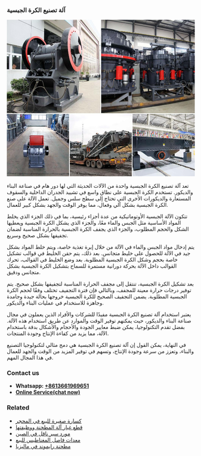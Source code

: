 <h3>آلة تصنيع الكرة الجبسية</h3><img src='1701746248.jpg' alt=''><p>تعد آلة تصنيع الكرة الجبسية واحدة من الآلات الحديثة التي لها دور هام في صناعة البناء والديكور. تستخدم الكرة الجبسية على نطاق واسع في تشييد الجدران الداخلية والسقوف المستعارة والديكورات الأخرى التي تحتاج إلى سطح سلس وجميل. تعمل الآلة على صنع الكرة الجبسية بشكل آلي وفعال، مما يوفر الوقت والجهد بشكل كبير للعمال.</p><p>تتكون الآلة الجبسية الأوتوماتيكية من عدة أجزاء رئيسية، بما في ذلك الجزء الذي يخلط المواد الأساسية مثل الجبس والماء معًا، والجزء الذي يشكل الكرة الجبسية ويعطيها الشكل والحجم المطلوب، والجزء الذي يجفف الكرة الجبسية بالحرارة المناسبة لضمان تجفيفها بشكل صحيح وسريع.</p><p>يتم إدخال مواد الجبس والماء في الآلة من خلال إبرة تغذية خاصة، ويتم خلط المواد بشكل جيد في الآلة للحصول على خليط متجانس. بعد ذلك، يتم حقن الخليط في قوالب تشكيل خاصة بحجم وشكل الكرة الجبسية المطلوبة. بعد وضع الخليط في القوالب، تحرك القوالب داخل الآلة بحركة دورانية مستمرة للسماح بتشكيل الكرة الجبسية بشكل متجانس ودقيق.</p><p>بعد تشكيل الكرة الجبسية، تنتقل إلى مجفف الحرارة المناسبة لتجفيفها بشكل صحيح. يتم توفير درجات حرارة معينة للمجفف، وبالتالي فإن فترة التجفيف تختلف وفقًا لحجم الكرة الجبسية المطلوبة. يضمن التجفيف الصحيح للكرة الجبسية خروجها بحالة جيدة وجامدة وجاهزة للاستخدام في عمليات البناء والديكور.</p><p>يعتبر استخدام آلة تصنيع الكرة الجبسية مفيدًا للشركات والأفراد الذين يعملون في مجال صناعة البناء والديكور، حيث يمكنهم توفير الوقت والموارد عن طريق استخدام هذه الآلة. بفضل تقدم التكنولوجيا، يمكن ضبط معايير الجودة والأحجام والأشكال بدقة باستخدام الآلة، مما يزيد من كفاءة الإنتاج وجودة المنتجات.</p><p>في النهاية، يمكن القول إن آلة تصنيع الكرة الجبسية هي دمج مثالي لتكنولوجيا التصنيع والبناء، وتعزز من سرعة وجودة الإنتاج، وتسهم في توفير المزيد من الوقت والجهد للعمال في هذا المجال المهم.</p><h3>Contact us</h3><ul><li><strong>Whatsapp:&nbsp;<a href="https://wa.me/8613661969651">+8613661969651</a></strong></li><li><a href="https://swt.shibang-china.com/?git&amp;zhl&amp;آلة تصنيع الكرة الجبسية"><strong>Online Service(chat now)</strong></a></li></ul><h3>Related</h3><ul><li><a href='كسارة صغيرة للبيع في المحجر.md'>كسارة صغيرة للبيع في المحجر</a></li><li><a href='قطع غيار آلة المطحنة ووظيفتها.md'>قطع غيار آلة المطحنة ووظيفتها</a></li><li><a href='مورد سير ناقل في الصين.md'>مورد سير ناقل في الصين</a></li><li><a href='معدات فاصل المغناطيس للبيع.md'>معدات فاصل المغناطيس للبيع</a></li><li><a href='مطحنة رايموند في ماليزيا.md'>مطحنة رايموند في ماليزيا</a></li></ul>